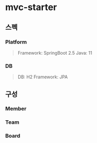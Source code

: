 # mvc-starter

## 스펙
### Platform
> Framework: SpringBoot 2.5
> Java: 11

### DB
> DB: H2
> Framework: JPA

## 구성
### Member

### Team

### Board

